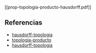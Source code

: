 [[prop-topologia-producto-hausdorff.pdf]]

## Referencias
- [hausdorff-topologia](./hausdorff-topologia.md)
- [topologia-producto](./topologia-producto.md)
- [hausdorff-topologia](./hausdorff-topologia.md)
